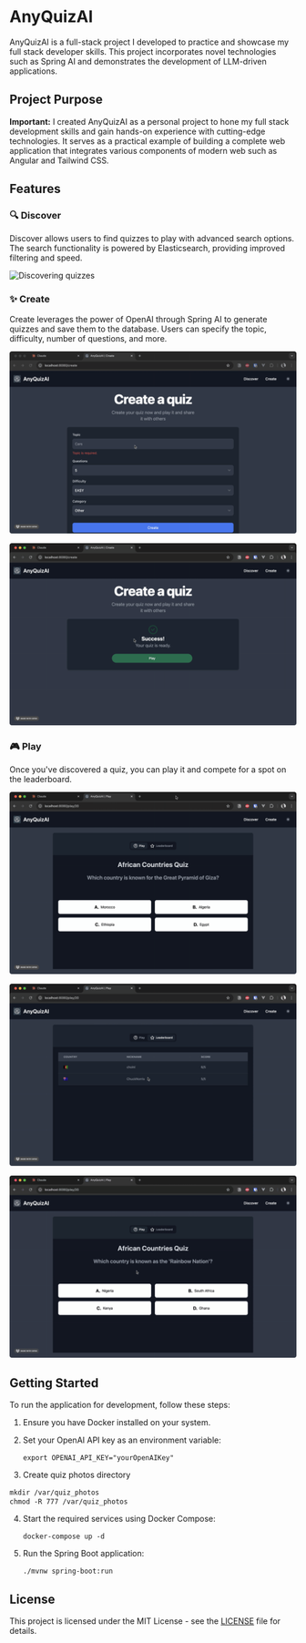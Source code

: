 # AnyQuizAI

AnyQuizAI is a full-stack project I developed to practice and showcase my full stack developer skills. This project incorporates novel technologies such as Spring AI and demonstrates the development of LLM-driven applications.

## Project Purpose

**Important:** I created AnyQuizAI as a personal project to hone my full stack development skills and gain hands-on experience with cutting-edge technologies. It serves as a practical example of building a complete web application that integrates various components of modern web such as Angular and Tailwind CSS.

## Features

### 🔍 Discover

Discover allows users to find quizzes to play with advanced search options. The search functionality is powered by Elasticsearch, providing improved filtering and speed.

![Discovering quizzes](screenshots/discover.gif)

### ✨ Create

Create leverages the power of OpenAI through Spring AI to generate quizzes and save them to the database. Users can specify the topic, difficulty, number of questions, and more.

![Creating a quiz](screenshots/create1.gif)

![Creating a quiz](screenshots/create2.gif)

### 🎮 Play

Once you've discovered a quiz, you can play it and compete for a spot on the leaderboard.

![Playing a quiz](screenshots/play1.gif)

![Playing a quiz](screenshots/play2.gif)

![Playing a quiz](screenshots/play3.gif)

## Getting Started

To run the application for development, follow these steps:

1. Ensure you have Docker installed on your system.

2. Set your OpenAI API key as an environment variable:
   ```
   export OPENAI_API_KEY="yourOpenAIKey"
   ```
3. Create quiz photos directory
```
mkdir /var/quiz_photos
chmod -R 777 /var/quiz_photos
```

4. Start the required services using Docker Compose:
   ```
   docker-compose up -d
   ```

5. Run the Spring Boot application:
   ```
   ./mvnw spring-boot:run
   ```

## License

This project is licensed under the MIT License - see the [LICENSE](LICENSE) file for details.